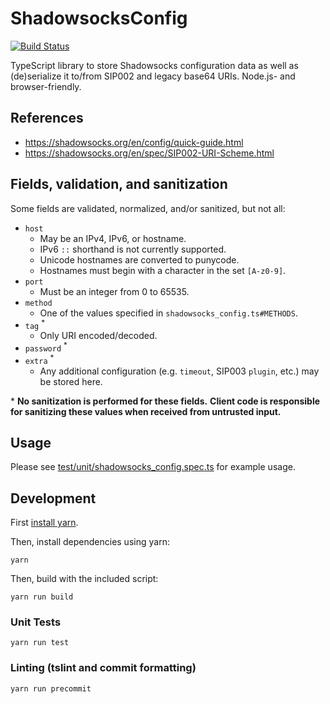 # ShadowsocksConfig

[![Build Status](https://travis-ci.org/Jigsaw-Code/outline-shadowsocksconfig.svg?branch=master)](https://travis-ci.org/Jigsaw-Code/outline-shadowsocksconfig)

TypeScript library to store Shadowsocks configuration data
as well as (de)serialize it to/from SIP002 and legacy base64 URIs.
Node.js- and browser-friendly.

## References

- https://shadowsocks.org/en/config/quick-guide.html
- https://shadowsocks.org/en/spec/SIP002-URI-Scheme.html

## Fields, validation, and sanitization

Some fields are validated, normalized, and/or sanitized, but not all:

- `host`
  - May be an IPv4, IPv6, or hostname.
  - IPv6 `::` shorthand is not currently supported.
  - Unicode hostnames are converted to punycode.
  - Hostnames must begin with a character in the set `[A-z0-9]`.
- `port`
  - Must be an integer from 0 to 65535.
- `method`
  - One of the values specified in `shadowsocks_config.ts#METHODS`.
- `tag` <sup>\*</sup>
  - Only URI encoded/decoded.
- `password` <sup>\*</sup>
- `extra` <sup>\*</sup>
  - Any additional configuration (e.g. `timeout`, SIP003 `plugin`, etc.) may be stored here.

\* **No sanitization is performed for these fields.**
**Client code is responsible for sanitizing these values when received from untrusted input.**

## Usage

Please see [test/unit/shadowsocks_config.spec.ts](test/unit/shadowsocks_config.spec.ts)
for example usage.

## Development

First [install yarn](https://yarnpkg.com/en/docs/install-ci).

Then, install dependencies using yarn:

```
yarn
```

Then, build with the included script:

```
yarn run build
```

### Unit Tests

```
yarn run test
```

### Linting (tslint and commit formatting)

```
yarn run precommit
```
